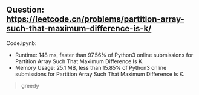 ## Question: https://leetcode.cn/problems/partition-array-such-that-maximum-difference-is-k/

Code.ipynb:
* Runtime: 148 ms, faster than 97.56% of Python3 online submissions for Partition Array Such That Maximum Difference Is K.
* Memory Usage: 25.1 MB, less than 15.85% of Python3 online submissions for Partition Array Such That Maximum Difference Is K.
> greedy